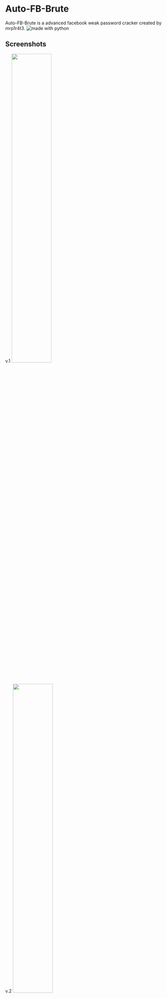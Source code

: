 # Auto-FB-Brute
Auto-FB-Brute is a advanced facebook weak password cracker created by mrp1r4t3.
<img src="https://img.shields.io/badge/made%20with-python-blue.svg?style=flat-square" alt="made with python">
## Screenshots
v.1
<img src="https://github.com/Mrp1r4t3/Auto-FB-Brute/blob/main/Screenshots/Screenshot%20from%202022-03-29%2004-18-24.png" width="50%" height="50%">
#
v.2
<img src="https://github.com/Mrp1r4t3/Auto-FB-Brute/blob/main/Screenshots/Screenshot%20from%202022-03-29%2004-34-13.png" width="50%" height="50%">

## Tested on
ubuntu
kali-linux
termux
## Future Updates
1. `Username based`
2. `Additional words and numbers`
3. `Auto Bio changer :)`

## Termux Installation
1. `pkg install git -y`
2. `pkg install python3 -y`
3. `pip3 install requests`
4. `pip3 install bs4`
5. `pip3 install lxml`
6. `git clone https://github.com/Mrp1r4t3/Auto-FB-Brute`
7. `cd Auto-FB-Bruter`
8. `python3 afbb.py`

## Kali & Ubuntu Installation
1. `sudo apt install git -y`
2. `sudo apt install python3 -y`
3. `pip3 install requests`
4. `pip3 install bs4`
5. `pip3 install lxml`
6. `git clone https://github.com/Mrp1r4t3/Auto-FB-Brute`
7. `cd Auto-FB-Bruter`
8. `python3 afbb.py`

## WARNING!! THIS TOOL/SCRIPT IS USED FOR LEGAL PURPOSES ONLY
## Facebook Group
[Android Hacker PH](https://www.facebook.com/groups/1778790372291663/)
